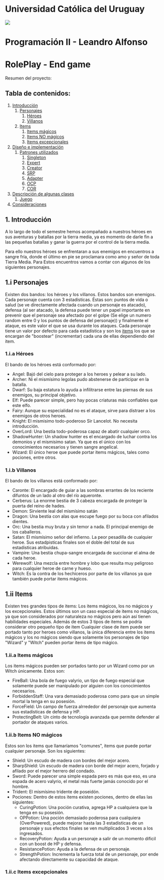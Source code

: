 # Universidad Católica del Uruguay
<img src="https://ucu.edu.uy/sites/all/themes/univer/logo.png"> 

# Programación II - Leandro Alfonso
# RolePlay - End game

Resumen del proyecto:

## Tabla de contenidos:
1. [Introducción](#intro)
    1. [Personajes](#chars)
        1. [Héroes](#heroes)
        2. [Villanos](#villains)
    2. [Items](#items)
        1. [Items mágicos](#magic)
        2. [Items NO mágicos](#nonmagic)
        3. [Items excepcionales](#exceptional)
2. [Diseño e implementación](#diseño)
    1. [Patrones utilizados](#patrones)
        1. [Singleton](#singleton)
        2. [Expert](#expert)
        3. [Creator](#creator)
        4. [SRP](#srp)
        5. [Adapter](#adapter)
        6. [OCP](#ocp)
        7. [COR](#cor)
3. [Descripción de algunas clases](#clases)
    1. [Juego](#juego)
6. [Consideraciones](#consideraciones)

<a name ="intro"></a>
## 1. Introducción

A lo largo de todo el semestre hemos acompañado a nuestros héroes en sus aventuras y batallas por la tierra media, ya es momento de darle fin a las pequeñas batallas y ganar la guerra por el control de la tierra media.

Para ello nuestros héroes se enfrentaran a sus enemigos en encuentros a sangre fría, donde el último en pie se proclamara como amo y señor de toda Tierra Media. Para Estos encuentros vamos a contar con algunos de los siguientes personajes.



<a name="chars"></a>
## 1.i Personajes
Existen dos bandos: los héroes y los villanos. Estos bandos son enemigos.
Cada personaje cuenta con 3 estadísticas. Éstas son: puntos de vida o salud (se ve directamente afectada cuando un personaje es atacado),
defensa (al ser atacado, la defensa puede tener un papel importante en prevenir que el personaje sea afectado por el golpe (Se elige un numero random entre
 0 y los puntos de defensa del personaje)) y finalmente el ataque, es este valor el que se usa durante los ataques. Cada personaje tiene un valor por defecto para
 cada estadística y son los [items](#items) los que se encargan de "boostear" (incrementar) cada una de ellas dependiendo del item.

<a name="heroes"></a>
### 1.i.a Héroes
El bando de los héroes está conformado por:
- Angel: Bajó del cielo para proteger a los heroes y pelear a su lado.
- Archer: Ni el mismísimo legolas pudo abstenerse de participar en la batalla.
- Dwarf: Su baja estatura lo ayuda a infilitrarse entre las piernas de sus enemigos, su principal objetivo.
- Elf: Puede parecer simple, pero hay pocas criaturas más confiables que este elfo.
- Fairy: Aunque su especialidad no es el ataque, sirve para distraer a los enemigos de otros heroes.
- Knight: El mismisimo todo-poderoso Sir Lancelot. No necesita introducción.
- OverLord: Una bestia todo-poderosa capaz de abatir cualquier orco.
- ShadowHunter: Un shadow hunter es el encargado de luchar contra los demonios y el mismisimo satan. Ya que es el único con los conocimientos necesarios y tienen sangre angelical.
- Wizard: El único heroe que puede portar items mágicos, tales como pociones, entre otros.


<a name="villains"></a>
### 1.i.b Villanos
El bando de los villanos está conformado por:
- Caronte: El encargado de guiar a las sombras errantes de los reciente difuntos de un lado al otro del río aqueronte.
- Cerberus: La enorme bestia de 3 cabeza encargada de proteger la puerta del reino de hades.
- Demon: Sirviente leal del mismísimo satán
- Dragon: Una bestia con alas que escupe fuego por su boca con afilados dientes.
- Orc: Una bestia muy bruta y sin temor a nada. El principal enemigo de los caballeros.
- Satan: El mismísimo señor del infierno. La peor pesadilla de cualquier heroe. Sus estadpisticas finales son el doble del total de sus estadisticas atribuidas.
- Vampire: Una bestia chupa-sangre encargada de succionar el alma de cada heroe.
- Werewolf: Una mezcla entre hombre y lobo que resulta muy peligroso para cualquier heroe de carne y hueso.
- Witch: Es la contra de los hechiceros por parte de los villanos ya que también puede portar items mágicos.

<a name="items"></a>
## 1.ii Items
Existen tres grandes tipos de items: Los items mágicos, los no mágicos y los excepcionales. Estos últimos son un 
caso especial de items no mágicos, ya que son considerados por naturaleza no mágicos pero aún así tienen habilidades especiales.
Además de estos 3 tipos de items se podría considerar otro pequeño tipo de item
Cualquier clase de item puede ser portado tanto por heroes como villanos, la única diferencia entre los items mágicos y
los no mágicos siendo que solamente los personajes de tipo "Wizard" y "Witch" pueden portar items de tipo mágico.

<a name="magic"></a>
### 1.ii.a Items mágicos
Los items mágicos pueden ser portados tanto por un Wizard como por un Witch únicamente. Estos son:
- FireBall: Una bola de fuego valyrio, un tipo de fuego especial que solamente puede ser manipulado por alguien con los conocimientos necesarios.
- ForbiddenStaff: Una vara demasiado poderosa como para que un simple mortal la tenga en su posesión.
- ForceField: Un campo de fuerza alrrededor del personaje que aumenta sus estadísticas de defensa y HP.
- ProtectingBelt: Un cinto de tecnología avanzada que permite defender al portador de ataques varios.


<a name="nonmagic"></a>
### 1.ii.b Items NO mágicos
Estos son los items que llamaríamos "comunes", items que puede portar cualquier personaje. Son los siguientes:
- Shield: Un escudo de madera con bordes del mejor acero.
- SharpShield: Un escudo de madera con borde del mejor acero, forjado y afilado por el mejor herrero del condado.
- Sword: Puede parecer una simple espada pero es más que eso, es una espada de acero valyrio, el metal más fuerte jamás conocido por el hombre.
- Trident: El mismísimo tridente de poseidón.
- Pociones: Dentro de estos items existen pociones, dentro de ellas las siguientes:
    - CuringPotion: Una poción curativa, agrega HP a cualquiera que la tenga en su posesión.
    - OPPotion: Una poción demasiado poderosa para cualquiera (OverPowered), puede mejorar hasta las 3 estadisticas de un personaje y sus efectos finales se ven multiplicados 3 veces a los ingresados.
    - RecoveryPotion: Ayuda a un personaje a salir de un momento dificil con un boost de HP y defensa.
    - ResistancePotion: Ayuda a la defensa de un personaje.
    - StrengthPotion: Incrementa la fuerza total de un personaje, por ende afectando directamente su capacidad de ataque.


<a name="exceptional"></a>
### 1.ii.c Items excepcionales